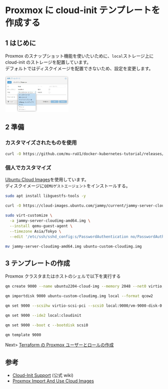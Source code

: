# Proxmox に cloud-init テンプレートを作成する

## 1 はじめに

Proxmox のスナップショット機能を使いたいために、`local`ストレージ上に cloud-init のストレージを配置しています。  
デフォルトではディスクイメージを配置できないため、設定を変更します。

<img src="./image/storage.jpg" width="40%">

## 2 準備

### カスタマイズされたものを使用

```bash
curl -O https://github.com/mu-ruU1/docker-kubernetes-tutorial/releases/download/v1/ubuntu-custom-cloudimg.img -L
```

### 個人でカスタマイズ

[Ubuntu Cloud Images](https://cloud-images.ubuntu.com/)を使用しています。   
ディスクイメージに`QEMUゲストエージェント`をインストールする。

```bash
sudo apt install libguestfs-tools -y
```

```bash
curl -O https://cloud-images.ubuntu.com/jammy/current/jammy-server-cloudimg-amd64.img
```

```bash
sudo virt-customize \
  -a jammy-server-cloudimg-amd64.img \
  --install qemu-guest-agent \
  --timezone Asia/Tokyo \
  --edit '/etc/ssh/sshd_config:s/PasswordAuthentication no/PasswordAuthentication yes/'
```

```bash
mv jammy-server-cloudimg-amd64.img ubuntu-custom-cloudimg.img
```

## 3 テンプレートの作成

Proxmox クラスタまたはホストのシェルで以下を実行する

```bash
qm create 9000 --name ubuntu2204-cloud-img --memory 2048 --net0 virtio,bridge=vmbr0 --agent 1
```

```bash
qm importdisk 9000 ubuntu-custom-cloudimg.img local --format qcow2
```

```bash
qm set 9000 --scsihw virtio-scsi-pci --scsi0 local:9000/vm-9000-disk-0.qcow2
```

```bash
qm set 9000 --ide2 local:cloudinit
```

```bash
qm set 9000 --boot c --bootdisk scsi0
```

```bash
qm template 9000
```

Next> [Terraform の Proxmox ユーザーとロールの作成](./terraform.md#3-terraform-の-proxmox-ユーザーとロールの作成)

## 参考

- [Cloud-Init Support](https://pve.proxmox.com/wiki/Cloud-Init_Support) (公式 wiki)
- [Proxmox Import And Use Cloud Images](https://codingpackets.com/blog/proxmox-import-and-use-cloud-images/)
